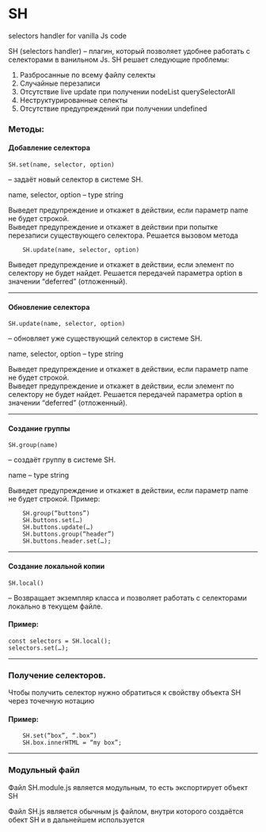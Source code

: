 # SH
selectors handler for vanilla Js code

SH (selectors handler) – плагин, который позволяет удобнее работать с селекторами в ванильном Js.
SH решает следующие проблемы:
1)	Разбросанные по всему файлу селекты 
2)	Случайные перезаписи 
3)	Отсутствие live update при получении nodeList querySelectorAll
4)	Неструктурированные селекты 
5)	Отсутствие предупреждений при получении undefined 

### Методы:
        
#### Добавление селектора 
	SH.set(name, selector, option)
        
– задаёт новый селектор в системе SH.   

name, selector, option – type string <br/>

Выведет предупреждение и откажет в действии, если параметр name не будет строкой.<br/>
Выведет предупреждение и откажет в действии при попытке перезаписи существующего селектора. Решается вызовом метода 

        SH.update(name, selector, option)
Выведет предупреждение и откажет в действии, если элемент по селектору не будет найдет. Решается передачей параметра option в значении “deferred” (отложенный).

---
#### Обновление селектора 
	SH.update(name, selector, option)
– обновляет уже существующий селектор в системе SH.

name, selector, option – type string 

Выведет предупреждение и откажет в действии, если параметр name не будет строкой.<br/>
Выведет предупреждение и откажет в действии, если элемент по селектору не будет найдет. Решается передачей параметра option в значении “deferred” (отложенный).

---
#### Создание группы
	SH.group(name) 
– создаёт группу в системе SH.

name – type string 

Выведет предупреждение и откажет в действии, если параметр name не будет строкой.
Пример: 

        SH.group(“buttons”)
        SH.buttons.set(…)
        SH.buttons.update(…)
        SH.buttons.group(“header”)
        SH.buttons.header.set(…);

---        
#### Создание локальной копии
	SH.local() 
– Возвращает экземпляр класса и позволяет работать с селекторами локально в текущем файле.

#### Пример:
	const selectors = SH.local();
	selectors.set(…);
---

### Получение селекторов. 

Чтобы получить селектор нужно обратиться к свойству объекта SH через точечную нотацию 
#### Пример: 

        SH.set(“box”, “.box”)
        SH.box.innerHTML = “my box”;
   
---
### Модульный файл

Файл SH.module.js является модульным, то есть экспортирует объект SH

Файл SH.js является обычным js файлом, внутри которого создаётся обект SH и в дальнейшем используется
